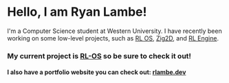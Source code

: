 
# Hello, I am Ryan Lambe!

I'm a Computer Science student at Western University. 
I have recently been working on some low-level projects, such as [RL OS](https://github.com/RyanLambe/RL-OS), [Zig2D](https://github.com/RyanLambe/Zig2D), and [RL Engine](https://github.com/RyanLambe/RL-Engine).

### My current project is [RL-OS](https://github.com/RyanLambe/RL-OS) so be sure to check it out!

#### I also have a portfolio website you can check out: [rlambe.dev](https://rlambe.dev/)
